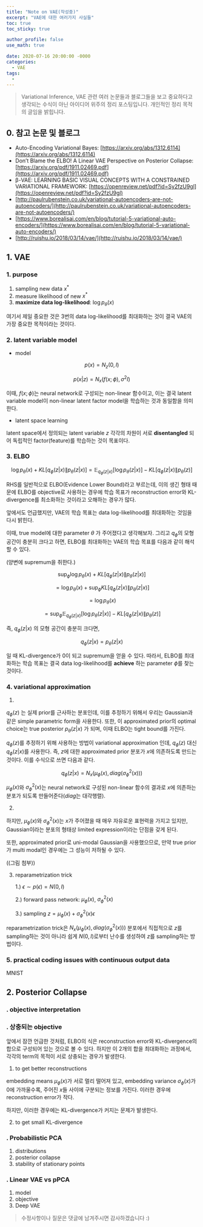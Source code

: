 ```yaml
---
title: "Note on VAE(작성중)"
excerpt: "VAE에 대한 여러가지 사실들"
toc: true
toc_sticky: true

author_profile: false
use_math: true

date: 2020-07-16 20:00:00 -0000
categories: 
  - VAE
tags:
  - 
---
```

> Variational Inference, VAE 관련 여러 논문들과 블로그들을 보고 중요하다고 생각되는 수식이 아닌 아이디어 위주의 정리 포스팅입니다.
> 개인적인 정리 목적의 글임을 밝힙니다.

## 0. 참고 논문 및 블로그

* Auto-Encoding Variational Bayes: [https://arxiv.org/abs/1312.6114](https://arxiv.org/abs/1312.6114)
* Don’t Blame the ELBO! A Linear VAE Perspective on Posterior Collapse: [https://arxiv.org/pdf/1911.02469.pdf](https://arxiv.org/pdf/1911.02469.pdf)
* β-VAE: LEARNING BASIC VISUAL CONCEPTS WITH A CONSTRAINED VARIATIONAL FRAMEWORK: [https://openreview.net/pdf?id=Sy2fzU9gl](https://openreview.net/pdf?id=Sy2fzU9gl)
* [http://paulrubenstein.co.uk/variational-autoencoders-are-not-autoencoders/](http://paulrubenstein.co.uk/variational-autoencoders-are-not-autoencoders/)
* [https://www.borealisai.com/en/blog/tutorial-5-variational-auto-encoders/](https://www.borealisai.com/en/blog/tutorial-5-variational-auto-encoders/)
* [http://ruishu.io/2018/03/14/vae/](http://ruishu.io/2018/03/14/vae/)

## 1.  VAE

### 1. purpose
1. sampling new data $x^*$
2. measure likelihood of new $x^*$
3. __maximize data log-likelihood__: $\log{p_{\theta}(x)}$

여기서 제일 중요한 것은 3번의 data log-likelihood를 최대화하는 것이 결국 VAE의 가장 중요한 목적이라는 것이다.

### 2. latent variable model
* model

$$
p(x) = N_z(0, I)
$$

$$
p(x|z) = N_x(f(x;\phi), \sigma^2I)
$$

이때, $f(x;\phi)$는 neural network로 구성되는 non-linear 함수이고, 이는 결국 latent variable model이 non-linear latent factor model을 학습하는 것과 동일함을 의미한다.

* latent space learning

latent space에서 정의되는 latent variable $z$ 각각의 차원이 서로 __disentangled__ 되어 독립적인 factor(feature)를 학습하는 것이 목표이다.

### 3. ELBO

$$
\log{p_{\theta}(x)} + KL[q_{\phi}(z|x) \| p_{\theta}(z|x)] = \mathbb{E}_{q_{\phi}(z|x)}[\log{p_{\theta}(z|x)}] - KL[q_{\phi}(z|x) \| p_{\theta}(z)]
$$

RHS를 일반적으로 ELBO(Evidence Lower Bound)라고 부르는데, 이의 생긴 형태 때문에 ELBO를 objective로 사용하는 경우에 학습 목표가 reconstruction error와 KL-divergence를 최소화하는 것이라고 오해하는 경우가 많다.

앞에서도 언급했지만, VAE의 학습 목표는 data log-likelihood를 최대화하는 것임을 다시 밝힌다.

이때, true model에 대한 parameter $\theta$ 가 주어졌다고 생각해보자. 그리고 $q_{\phi}$의 모형 공간이 충분히 크다고 하면, ELBO를 최대화하는 VAE의 학습 목표를 다음과 같이 해석할 수 있다. 

(양변에 supremum을 취한다.)

$$
\sup_{\phi}{\log{p_{\theta}(x)} + KL[q_{\phi}(z|x) \| p_{\theta}(z|x)]}
$$

$$
= \log{p_{\theta}(x)} + \sup_{\phi}{KL[q_{\phi}(z|x) \| p_{\theta}(z|x)]}
$$

$$
= \log{p_{\theta}(x)} 
$$

$$
= \sup_{\phi}{\mathbb{E}_{q_{\phi}(z|x)}[\log{p_{\theta}(z|x)}] - KL[q_{\phi}(z|x) \| p_{\theta}(z)]}
$$

즉, $q_{\phi}(z \vert x)$ 의 모형 공간이 충분히 크다면, 

$$
q_{\phi}(z|x) = p_{\theta}(z|x)
$$

일 때 KL-divergence가 0이 되고 supremum을 얻을 수 있다. 따라서, ELBO를 최대화하는 학습 목표는 결국 data log-likelihood를 __achieve__ 하는 parameter $\phi$를 찾는 것이다.

### 4. variational approximation

1.
$q_{\phi}(z)$ 는 실제 prior를 근사하는 분포인데, 이를 추정하기 위해서 우리는 Gaussian과 같은 simple parametric form을 사용한다. 또한, 이 approximated prior의 optimal choice는 true posterior $p_{\theta}(z \vert x)$ 가 되며, 이때 ELBO는 tight bound를 가진다.

$q_{\phi}(z)$를 추정하기 위해 사용하는 방법이 variational approximation 인데, $q_{\phi}(z)$ 대신 $q_{\phi}(z \vert x)$를 사용한다. 즉, $z$에 대한 approximated prior 분포가 $x$에 의존하도록 만드는 것이다. 이를 수식으로 쓰면 다음과 같다.

$$
q_{\phi}(z \vert x) = N_x(\mu_{\phi}(x), diag(\sigma^2_{\phi}(x)))
$$

$\mu_{\phi}(x)$와 $\sigma^2_{\phi}(x)$는 neural network로 구성된 non-linear 함수의 결과로 $x$에 의존하는 분포가 되도록 만들어준다($diag$는 대각행렬).

2. 

하지만, $\mu_{\phi}(x)$와 $\sigma^2_{\phi}(x)$는 $x$가 주어졌을 때 매우 자유로운 표현력을 가지고 있지만, Gaussian이라는 분포의 형태상 limited expression이라는 단점을 갖게 된다.

또한, approximated prior로 uni-modal Gaussian을 사용했으므로, 만약 true prior가 multi modal인 경우에는 그 성능이 저하될 수 있다.

((그림 첨부))

3. reparametrization trick

	1.) $\epsilon \sim p(\epsilon) = N(0, I)$ 
	
	2.) forward pass network:  $\mu_{\phi}(x)$, $\sigma^2_{\phi}(x)$
	
	3.) sampling $z = \mu_{\phi}(x) + \sigma^2_{\phi}(x) \epsilon$

 reparametrization trick은 $N_x(\mu_{\phi}(x), diag(\sigma^2_{\phi}(x)))$ 분포에서 직접적으로 $z$를 sampling하는 것이 아니라 쉽게 $N(0, I)$로부터 난수를 생성하여 $z$를 sampling하는 방법이다.

### 5. practical coding issues with continuous output data

MNIST



## 2. Posterior Collapse

### . objective interpretation

### . 상충되는 objective

앞에서 잠깐 언급한 것처럼, ELBO의 식은 reconstruction error와 KL-divergence의 합으로 구성되어 있는 것으로 볼 수 있다. 하지만 이 2개의 합을 최대화하는 과정에서, 각각의 term의 목적이 서로 상충되는 경우가 발생한다.

1. to get better reconstructions

embedding means $\mu_{\phi}(x)$가 서로 멀리 떨어져 있고, embedding variance $\sigma_{\phi}(x)$가 0에 가까울수록, 주어진 $x$들 사이에 구분되는 정보를 가진다. 이러한 경우에 reconstruction error가 작다.

하지만,  이러한 경우에는 KL-divergence가 커지는 문제가 발생한다.

2. to get small KL-divergence

### . Probabilistic PCA
1. distributions
2. posterior collapse
3. stability of stationary points

### . Linear VAE vs pPCA
1. model 
2. objective
3. Deep VAE


> 수정사항이나 질문은 댓글에 남겨주시면 감사하겠습니다 :)
<!--stackedit_data:
eyJoaXN0b3J5IjpbMTc4OTU4MDAzNSwtMTQyNzY5MzEzOCwtMT
E2MDkzNTczMl19
-->